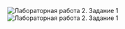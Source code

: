 

![Лабораторная работа 2. Задание 1](https://github.com/Stepanova-Anna/Programming-2/blob/main/LR2_4sem/t1.1.png)
![Лабораторная работа 2. Задание 1](https://github.com/Stepanova-Anna/Programming-2/blob/main/LR2_4sem/t1.2.png)
